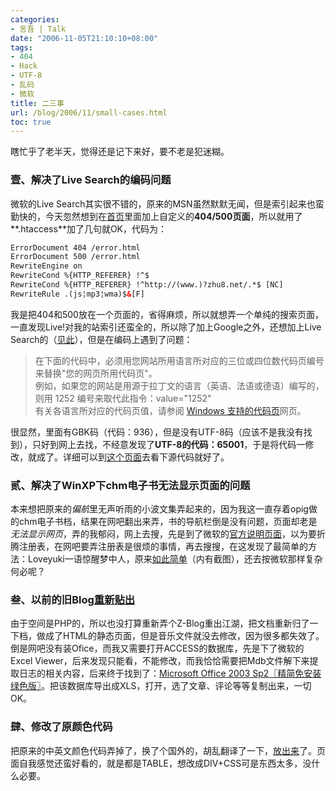 ```yaml
---
categories:
- 言吾 | Talk
date: "2006-11-05T21:10:10+08:00"
tags:
- 404
- Hack
- UTF-8
- 乱码
- 微软
title: 二三事
url: /blog/2006/11/small-cases.html
toc: true
---
```

瞎忙乎了老半天，觉得还是记下来好，要不老是犯迷糊。

### 壹、解决了Live Search的编码问题

微软的Live Search其实很不错的，原来的MSN虽然默默无闻，但是索引起来也蛮勤快的，今天忽然想到在[首页][1]里面加上自定义的**404/500页面**，所以就用了**.htaccess**加了几句就OK，代码为：

```html
ErrorDocument 404 /error.html  
ErrorDocument 500 /error.html  
RewriteEngine on  
RewriteCond %{HTTP_REFERER} !^$  
RewriteCond %{HTTP_REFERER} !^http://(www.)?zhu8.net/.*$ [NC]  
RewriteRule .(js¦mp3¦wma)$&[F]
```


我是把404和500放在一个页面的，省得麻烦，所以就想弄一个单纯的搜索页面，一直发现Live!对我的站索引还蛮全的，所以除了加上Google之外，还想加上Live Search的（[见此][2]），但是在编码上遇到了问题：
<!--more-->

> 在下面的代码中，必须用您网站所用语言所对应的三位或四位数代码页编号来替换"您的网页所用代码页"。  
> 例如，如果您的网站是用源于拉丁文的语言（英语、法语或德语）编写的，则用 1252 编号来取代此指令：value="1252"  
> 有关各语言所对应的代码页值，请参阅 [Windows 支持的代码页][3]网页。

很显然，里面有GBK码（代码：936），但是没有UTF-8码（应该不是我没有找到），只好到网上去找，不经意发现了**UTF-8的代码：65001**，于是将代码一修改，就成了。详细可以到[这个页面][4]去看下源代码就好了。

### 贰、解决了WinXP下chm电子书无法显示页面的问题

本来想把原来的*偏航*里无声听雨的小波文集弄起来的，因为我这一直存着opig做的chm电子书档，结果在网吧翻出来弄，书的导航栏倒是没有问题，页面却老是*无法显示网页*，弄的我郁闷，网上去搜，先是到了微软的[官方说明页面][5]，以为要折腾注册表，在网吧要弄注册表是很烦的事情，再去搜搜，在这发现了最简单的方法：Loveyuki一语惊醒梦中人，原来[如此简单][6]（内有截图），还去按微软那样复杂何必呢？

### 叁、以前的旧Blog[重新贴出][7]

由于空间是PHP的，所以也没打算重新弄个Z-Blog重出江湖，把文档重新归了一下档，做成了HTML的静态页面，但是音乐文件就没去修改，因为很多都失效了。倒是网吧没有装Ofice，而我又需要打开ACCESS的数据库，先是下了微软的Excel Viewer，后来发现只能看，不能修改，而我恰恰需要把Mdb文件解下来提取日志的相关内容，后来终于找到了：[Microsoft Office 2003 Sp2〖精简免安装绿色版〗][8]。把该数据库导出成XLS，打开，选了文章、评论等等复制出来，一切OK。

### 肆、修改了原颜色代码

把原来的中英文颜色代码弄掉了，换了个国外的，胡乱翻译了一下，[放出来][9]了。页面自我感觉还蛮好看的，就是都是TABLE，想改成DIV+CSS可是东西太多，没什么必要。

 [1]: http://chenjun.com/
 [2]: http://help.live.com/help.aspx?project=wl_webmasters&#038;mkt=zh-cn "Live Search 站点所有者帮助"
 [3]: http://g.msn.com/0HEWL_WEBMASTERSZHCN9/91008 "Code Pages Supported by Windows"
 [4]: http://chenjun.com/404.html "404/500 错误页面"
 [5]: http://support.microsoft.com/kb/892675 "安装安全更新 896358 或 890175 后，某些网站和 HTML 帮助功能可能无法运作"
 [6]: http://www.i170.com/article/5298#comment "一起来&如何解决chm格式文件无法显示问题"
 [7]: http://chenjun.com/old/ "短长书"
 [8]: http://www.greendown.cn/soft/156.html "Microsoft Office 2003 Sp2 精简免安装绿色版"
 [9]: http://chenjun.com/other/color.html "Html color codes"